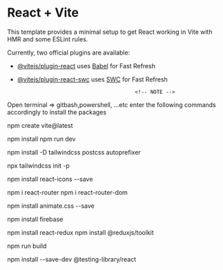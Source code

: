 # React + Vite

This template provides a minimal setup to get React working in Vite with HMR and some ESLint rules.

Currently, two official plugins are available:

- [@vitejs/plugin-react](https://github.com/vitejs/vite-plugin-react/blob/main/packages/plugin-react/README.md) uses [Babel](https://babeljs.io/) for Fast Refresh
- [@vitejs/plugin-react-swc](https://github.com/vitejs/vite-plugin-react-swc) uses [SWC](https://swc.rs/) for Fast Refresh



                                            <!-- NOTE -->                   

Open terminal => gitbash,powershell, ...etc enter the following commands accordingly to install the packages

<!-- React + Vite installation -->
npm create vite@latest
<!-- after installation  -->
npm install 
npm run dev


<!-- Tailwindcss installation  -->
npm install -D tailwindcss postcss autoprefixer
<!-- after installation -->
npx tailwindcss init -p


<!-- React icons installation -->
npm install react-icons --save


<!-- React router installation -->
npm i react-router
npm i react-router-dom


<!-- React animation installation -->
npm install animate.css --save


<!-- Install firebase for authentication and data storage -->
npm install firebase


<!-- install redux for state management -->
npm install react-redux
npm install @reduxjs/toolkit

<!-- run this command at last it will create a folder named dist it will be helpfull for netlify hoisting,
only required files will be moved to the folder and we can drag that folder and paste it on hoisting and it will take less duration to load it -->
npm run build

<!-- for testing -->
npm install --save-dev @testing-library/react
